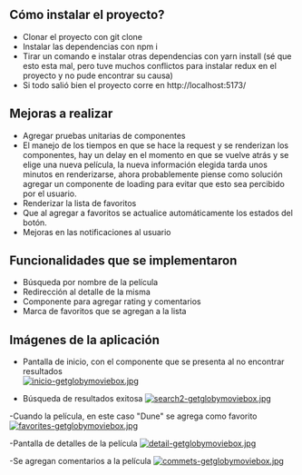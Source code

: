 ## Cómo instalar el proyecto? 
- Clonar el proyecto con git clone
- Instalar las dependencias con npm i
- Tirar un comando e instalar otras dependencias con yarn install (sé que esto esta mal, pero tuve muchos conflictos para instalar redux en el proyecto y no pude encontrar su causa)
- Si todo salió bien el proyecto corre en http://localhost:5173/

## Mejoras a realizar
- Agregar pruebas unitarias de componentes
- El manejo de los tiempos en que se hace la request y se renderizan los componentes, hay un delay en el momento en que se vuelve atrás y se elige una nueva película, la nueva información elegida tarda unos minutos en renderizarse, ahora probablemente piense como solución agregar un componente de loading para evitar que esto sea percibido por el usuario. 
- Renderizar la lista de favoritos
- Que al agregar a favoritos se actualice automáticamente los estados del botón.
- Mejoras en las notificaciones al usuario 

## Funcionalidades que se implementaron 
- Búsqueda por nombre de la película 
- Redirección al detalle de la misma 
- Componente para agregar rating y comentarios
- Marca de favoritos que se agregan a la lista 

## Imágenes de la aplicación 
- Pantalla de inicio, con el componente que se presenta al no encontrar resultados  
[![inicio-getglobymoviebox.jpg](https://i.postimg.cc/d14hmB1Y/inicio-getglobymoviebox.jpg)](https://postimg.cc/TL52Tng7)

- Búsqueda de resultados exitosa
[![search2-getglobymoviebox.jpg](https://i.postimg.cc/qqFgWvyD/search2-getglobymoviebox.jpg)](https://postimg.cc/4HzJ9Z8p)

-Cuando la película, en este caso "Dune" se agrega como favorito 
[![favorites-getglobymoviebox.jpg](https://i.postimg.cc/T2NyKCFj/favorites-getglobymoviebox.jpg)](https://postimg.cc/bdbYMHzd)

-Pantalla de detalles de la película 
[![detail-getglobymoviebox.jpg](https://i.postimg.cc/BvNL84LZ/detail-getglobymoviebox.jpg)](https://postimg.cc/JyD4vw5S)

-Se agregan comentarios a la película
[![commets-getglobymoviebox.jpg](https://i.postimg.cc/WzdXW9Lr/commets-getglobymoviebox.jpg)](https://postimg.cc/ctNR6BJ4)
